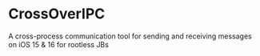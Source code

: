 # CrossOverIPC
A cross-process communication tool for sending and receiving messages on iOS 15 &amp; 16 for rootless JBs
